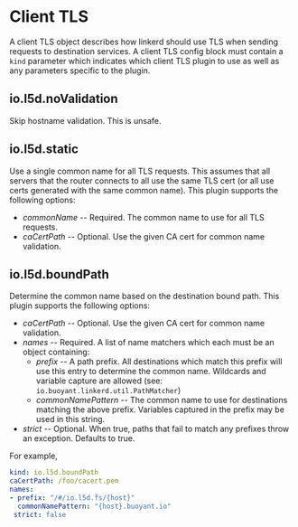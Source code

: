 # Client TLS

A client TLS object describes how linkerd should use TLS when sending requests
to destination services.  A client TLS config block must contain a `kind`
parameter which indicates which client TLS plugin to use as well as any
parameters specific to the plugin.

## io.l5d.noValidation

Skip hostname validation.  This is unsafe.

## io.l5d.static

Use a single common name for all TLS requests.  This assumes that all servers
that the router connects to all use the same TLS cert (or all use certs
generated with the same common name).  This plugin supports the following
options:

* *commonName* -- Required.  The common name to use for all TLS requests.
* *caCertPath* -- Optional.  Use the given CA cert for common name validation.

## io.l5d.boundPath

Determine the common name based on the destination bound path.  This plugin
supports the following options:

* *caCertPath* -- Optional.  Use the given CA cert for common name validation.
* *names* -- Required.  A list of name matchers which each must be an object
  containing:
  * *prefix* -- A path prefix.  All destinations which match this prefix
    will use this entry to determine the common name.  Wildcards and variable
    capture are allowed (see: `io.buoyant.linkerd.util.PathMatcher`)
  * *commonNamePattern* -- The common name to use for destinations matching
    the above prefix.  Variables captured in the prefix may be used in this
    string.
* *strict* -- Optional. When true, paths that fail to match any prefixes throw
    an exception. Defaults to true.

For example,

```yaml
kind: io.l5d.boundPath
caCertPath: /foo/cacert.pem
names:
- prefix: "/#/io.l5d.fs/{host}"
  commonNamePattern: "{host}.buoyant.io"
 strict: false
```
